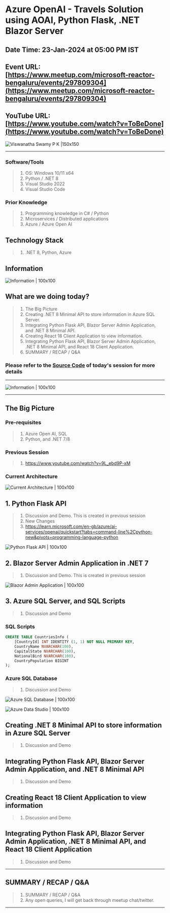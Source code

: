 # Azure OpenAI - Travels Solution using AOAI, Python Flask, .NET Blazor Server

## Date Time: 23-Jan-2024 at 05:00 PM IST

## Event URL: [https://www.meetup.com/microsoft-reactor-bengaluru/events/297809304](https://www.meetup.com/microsoft-reactor-bengaluru/events/297809304)

## YouTube URL: [https://www.youtube.com/watch?v=ToBeDone](https://www.youtube.com/watch?v=ToBeDone)

![Viswanatha Swamy P K |150x150](./Documentation/Images/ViswanathaSwamyPK.PNG)

---

### Software/Tools

> 1. OS: Windows 10/11 x64
> 1. Python / .NET 8
> 1. Visual Studio 2022
> 1. Visual Studio Code

### Prior Knowledge

> 1. Programming knowledge in C# / Python
> 1. Microservices / Distributed applications
> 1. Azure / Azure Open AI

## Technology Stack

> 1. .NET 8, Python, Azure

## Information

![Information | 100x100](../Documentation/Images/Information.PNG)

## What are we doing today?

> 1. The Big Picture
> 1. Creating .NET 8 Minimal API to store information in Azure SQL Server.
> 1. Integrating Python Flask API, Blazor Server Admin Application, and .NET 8 Minimal API.
> 1. Creating React 18 Client Application to view information.
> 1. Integrating Python Flask API, Blazor Server Admin Application, .NET 8 Minimal API, and React 18 Client Application.
> 1. SUMMARY / RECAP / Q&A

### Please refer to the [**Source Code**](https://github.com/ViswanathaSwamy-PK-TechSkillz-Academy/learn-dapr) of today's session for more details

---

![Information | 100x100](../Documentation/Images/SeatBelt.PNG)

---

## The Big Picture

### Pre-requisites

> 1. Azure Open AI, SQL
> 1. Python, and .NET 7/8

### Previous Session

> 1. <https://www.youtube.com/watch?v=9L_ebd9P-xM>

### Current Architecture

![Current Architecture | 100x100](./Documentation/Images/SessionFirstLook.PNG)

## 1. Python Flask API

> 1. Discussion and Demo. This is created in previous session
> 1. New Changes
> 1. <https://learn.microsoft.com/en-gb/azure/ai-services/openai/quickstart?tabs=command-line%2Cpython-new&pivots=programming-language-python>

![Python Flask API | 100x100](./Documentation/Images/PythonFlaskAPI.PNG)

## 2. Blazor Server Admin Application in .NET 7

> 1. Discussion and Demo. This is created in previous session

![Blazor Admin Application | 100x100](./Documentation/Images/Blazor_AdminApp.PNG)

## 3. Azure SQL Server, and SQL Scripts

> 1. Discussion and Demo

### SQL Scripts

```sql
CREATE TABLE CountriesInfo (
    [CountryId] INT IDENTITY (1, 1) NOT NULL PRIMARY KEY,
    CountryName NVARCHAR(100),
    CapitalState NVARCHAR(100),
    NationalBird NVARCHAR(100),
    CountryPopulation BIGINT
);
```

### Azure SQL Database

> 1. Discussion and Demo

![Azure SQL Database | 100x100](./Documentation/Images/AzureSQL_1.PNG)

![Azure Data Studio | 100x100](./Documentation/Images/AzureSQL_2.PNG)

## Creating .NET 8 Minimal API to store information in Azure SQL Server

> 1. Discussion and Demo

## Integrating Python Flask API, Blazor Server Admin Application, and .NET 8 Minimal API

> 1. Discussion and Demo

## Creating React 18 Client Application to view information

> 1. Discussion and Demo

## Integrating Python Flask API, Blazor Server Admin Application, .NET 8 Minimal API, and React 18 Client Application

> 1. Discussion and Demo

---

## SUMMARY / RECAP / Q&A

> 1. SUMMARY / RECAP / Q&A
> 2. Any open queries, I will get back through meetup chat/twitter.

---
